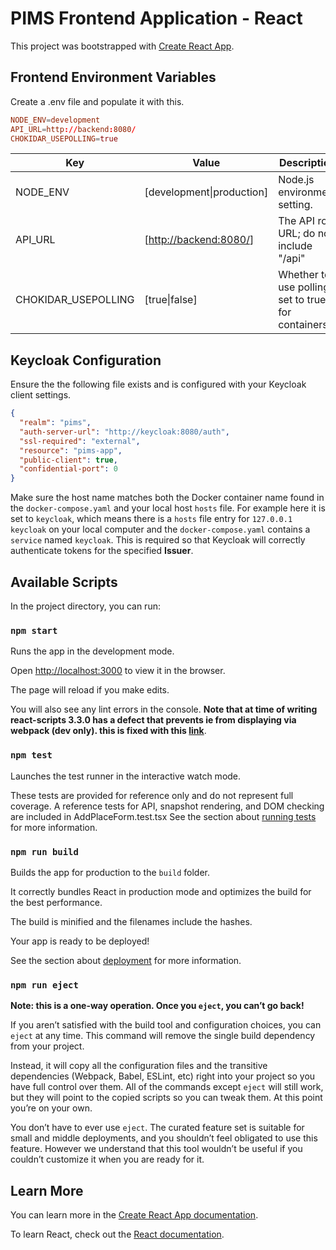 # PIMS Frontend Application - React

This project was bootstrapped with [Create React App](https://github.com/facebook/create-react-app).

## Frontend Environment Variables

Create a .env file and populate it with this.

```conf
NODE_ENV=development
API_URL=http://backend:8080/
CHOKIDAR_USEPOLLING=true
```

| Key                 | Value                                          | Description                                         |
| ------------------- | ---------------------------------------------- | --------------------------------------------------- |
| NODE_ENV            | [development\|production]                      | Node.js environment setting.                        |
| API_URL             | [[http://backend:8080/](http://backend:8080/)] | The API root URL; do not include "/api"             |
| CHOKIDAR_USEPOLLING | [true\|false]                                  | Whether to use polling; set to true for containers. |

## Keycloak Configuration

Ensure the the following file exists and is configured with your Keycloak client settings.

```json
{
  "realm": "pims",
  "auth-server-url": "http://keycloak:8080/auth",
  "ssl-required": "external",
  "resource": "pims-app",
  "public-client": true,
  "confidential-port": 0
}
```

Make sure the host name matches both the Docker container name found in the `docker-compose.yaml` and your local host `hosts` file.
For example here it is set to `keycloak`, which means there is a `hosts` file entry for `127.0.0.1 keycloak` on your local computer and the `docker-compose.yaml` contains a `service` named `keycloak`.
This is required so that Keycloak will correctly authenticate tokens for the specified **Issuer**.

## Available Scripts

In the project directory, you can run:

### `npm start`

Runs the app in the development mode.

Open [http://localhost:3000](http://localhost:3000) to view it in the browser.

The page will reload if you make edits.

You will also see any lint errors in the console.
**Note that at time of writing react-scripts 3.3.0 has a defect that prevents ie from displaying via webpack (dev only). this is fixed with this
[link](https://github.com/facebook/create-react-app/issues/8084#issuecomment-562981098)**.

### `npm test`

Launches the test runner in the interactive watch mode.

These tests are provided for reference only and do not represent full coverage.
A reference tests for API, snapshot rendering, and DOM checking are included in AddPlaceForm.test.tsx
See the section about [running tests](https://facebook.github.io/create-react-app/docs/running-tests) for more information.

### `npm run build`

Builds the app for production to the `build` folder.

It correctly bundles React in production mode and optimizes the build for the best performance.

The build is minified and the filenames include the hashes.

Your app is ready to be deployed!

See the section about [deployment](https://facebook.github.io/create-react-app/docs/deployment) for more information.

### `npm run eject`

**Note: this is a one-way operation. Once you `eject`, you can’t go back!**

If you aren’t satisfied with the build tool and configuration choices, you can `eject` at any time. This command will remove the single build dependency from your project.

Instead, it will copy all the configuration files and the transitive dependencies (Webpack, Babel, ESLint, etc) right into your project so you have full control over them. All of the commands except `eject` will still work, but they will point to the copied scripts so you can tweak them. At this point you’re on your own.

You don’t have to ever use `eject`. The curated feature set is suitable for small and middle deployments, and you shouldn’t feel obligated to use this feature. However we understand that this tool wouldn’t be useful if you couldn’t customize it when you are ready for it.

## Learn More

You can learn more in the [Create React App documentation](https://facebook.github.io/create-react-app/docs/getting-started).

To learn React, check out the [React documentation](https://reactjs.org/).
